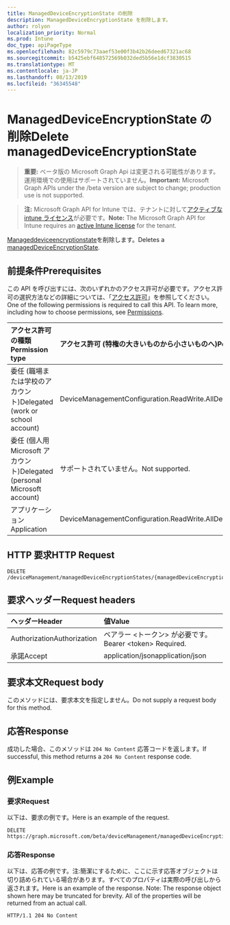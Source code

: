 ```yaml
---
title: ManagedDeviceEncryptionState の削除
description: ManagedDeviceEncryptionState を削除します。
author: rolyon
localization_priority: Normal
ms.prod: Intune
doc_type: apiPageType
ms.openlocfilehash: 82c5979c73aaef53e00f3b42b26deed67321ac68
ms.sourcegitcommit: b5425ebf648572569b032ded5b56e1dcf3830515
ms.translationtype: MT
ms.contentlocale: ja-JP
ms.lasthandoff: 08/13/2019
ms.locfileid: "36345548"
---
```

# <a name="delete-manageddeviceencryptionstate"></a><span data-ttu-id="43de5-103">ManagedDeviceEncryptionState の削除</span><span class="sxs-lookup"><span data-stu-id="43de5-103">Delete managedDeviceEncryptionState</span></span>

> <span data-ttu-id="43de5-104">**重要:** ベータ版の Microsoft Graph Api は変更される可能性があります。運用環境での使用はサポートされていません。</span><span class="sxs-lookup"><span data-stu-id="43de5-104">**Important:** Microsoft Graph APIs under the /beta version are subject to change; production use is not supported.</span></span>

> <span data-ttu-id="43de5-105">**注:** Microsoft Graph API for Intune では、テナントに対して[アクティブな intune ライセンス](https://go.microsoft.com/fwlink/?linkid=839381)が必要です。</span><span class="sxs-lookup"><span data-stu-id="43de5-105">**Note:** The Microsoft Graph API for Intune requires an [active Intune license](https://go.microsoft.com/fwlink/?linkid=839381) for the tenant.</span></span>

<span data-ttu-id="43de5-106">[Manageddeviceencryptionstate](../resources/intune-deviceconfig-manageddeviceencryptionstate.md)を削除します。</span><span class="sxs-lookup"><span data-stu-id="43de5-106">Deletes a [managedDeviceEncryptionState](../resources/intune-deviceconfig-manageddeviceencryptionstate.md).</span></span>

## <a name="prerequisites"></a><span data-ttu-id="43de5-107">前提条件</span><span class="sxs-lookup"><span data-stu-id="43de5-107">Prerequisites</span></span>
<span data-ttu-id="43de5-p101">この API を呼び出すには、次のいずれかのアクセス許可が必要です。アクセス許可の選択方法などの詳細については、「[アクセス許可](/graph/permissions-reference)」を参照してください。</span><span class="sxs-lookup"><span data-stu-id="43de5-p101">One of the following permissions is required to call this API. To learn more, including how to choose permissions, see [Permissions](/graph/permissions-reference).</span></span>

|<span data-ttu-id="43de5-110">アクセス許可の種類</span><span class="sxs-lookup"><span data-stu-id="43de5-110">Permission type</span></span>|<span data-ttu-id="43de5-111">アクセス許可 (特権の大きいものから小さいものへ)</span><span class="sxs-lookup"><span data-stu-id="43de5-111">Permissions (from most to least privileged)</span></span>|
|:---|:---|
|<span data-ttu-id="43de5-112">委任 (職場または学校のアカウント)</span><span class="sxs-lookup"><span data-stu-id="43de5-112">Delegated (work or school account)</span></span>|<span data-ttu-id="43de5-113">DeviceManagementConfiguration.ReadWrite.All</span><span class="sxs-lookup"><span data-stu-id="43de5-113">DeviceManagementConfiguration.ReadWrite.All</span></span>|
|<span data-ttu-id="43de5-114">委任 (個人用 Microsoft アカウント)</span><span class="sxs-lookup"><span data-stu-id="43de5-114">Delegated (personal Microsoft account)</span></span>|<span data-ttu-id="43de5-115">サポートされていません。</span><span class="sxs-lookup"><span data-stu-id="43de5-115">Not supported.</span></span>|
|<span data-ttu-id="43de5-116">アプリケーション</span><span class="sxs-lookup"><span data-stu-id="43de5-116">Application</span></span>|<span data-ttu-id="43de5-117">DeviceManagementConfiguration.ReadWrite.All</span><span class="sxs-lookup"><span data-stu-id="43de5-117">DeviceManagementConfiguration.ReadWrite.All</span></span>|

## <a name="http-request"></a><span data-ttu-id="43de5-118">HTTP 要求</span><span class="sxs-lookup"><span data-stu-id="43de5-118">HTTP Request</span></span>
<!-- {
  "blockType": "ignored"
}
-->
``` http
DELETE /deviceManagement/managedDeviceEncryptionStates/{managedDeviceEncryptionStateId}
```

## <a name="request-headers"></a><span data-ttu-id="43de5-119">要求ヘッダー</span><span class="sxs-lookup"><span data-stu-id="43de5-119">Request headers</span></span>
|<span data-ttu-id="43de5-120">ヘッダー</span><span class="sxs-lookup"><span data-stu-id="43de5-120">Header</span></span>|<span data-ttu-id="43de5-121">値</span><span class="sxs-lookup"><span data-stu-id="43de5-121">Value</span></span>|
|:---|:---|
|<span data-ttu-id="43de5-122">Authorization</span><span class="sxs-lookup"><span data-stu-id="43de5-122">Authorization</span></span>|<span data-ttu-id="43de5-123">ベアラー &lt;トークン&gt; が必要です。</span><span class="sxs-lookup"><span data-stu-id="43de5-123">Bearer &lt;token&gt; Required.</span></span>|
|<span data-ttu-id="43de5-124">承諾</span><span class="sxs-lookup"><span data-stu-id="43de5-124">Accept</span></span>|<span data-ttu-id="43de5-125">application/json</span><span class="sxs-lookup"><span data-stu-id="43de5-125">application/json</span></span>|

## <a name="request-body"></a><span data-ttu-id="43de5-126">要求本文</span><span class="sxs-lookup"><span data-stu-id="43de5-126">Request body</span></span>
<span data-ttu-id="43de5-127">このメソッドには、要求本文を指定しません。</span><span class="sxs-lookup"><span data-stu-id="43de5-127">Do not supply a request body for this method.</span></span>

## <a name="response"></a><span data-ttu-id="43de5-128">応答</span><span class="sxs-lookup"><span data-stu-id="43de5-128">Response</span></span>
<span data-ttu-id="43de5-129">成功した場合、このメソッドは `204 No Content` 応答コードを返します。</span><span class="sxs-lookup"><span data-stu-id="43de5-129">If successful, this method returns a `204 No Content` response code.</span></span>

## <a name="example"></a><span data-ttu-id="43de5-130">例</span><span class="sxs-lookup"><span data-stu-id="43de5-130">Example</span></span>

### <a name="request"></a><span data-ttu-id="43de5-131">要求</span><span class="sxs-lookup"><span data-stu-id="43de5-131">Request</span></span>
<span data-ttu-id="43de5-132">以下は、要求の例です。</span><span class="sxs-lookup"><span data-stu-id="43de5-132">Here is an example of the request.</span></span>
``` http
DELETE https://graph.microsoft.com/beta/deviceManagement/managedDeviceEncryptionStates/{managedDeviceEncryptionStateId}
```

### <a name="response"></a><span data-ttu-id="43de5-133">応答</span><span class="sxs-lookup"><span data-stu-id="43de5-133">Response</span></span>
<span data-ttu-id="43de5-p102">以下は、応答の例です。注:簡潔にするために、ここに示す応答オブジェクトは切り詰められている場合があります。すべてのプロパティは実際の呼び出しから返されます。</span><span class="sxs-lookup"><span data-stu-id="43de5-p102">Here is an example of the response. Note: The response object shown here may be truncated for brevity. All of the properties will be returned from an actual call.</span></span>
``` http
HTTP/1.1 204 No Content
```







